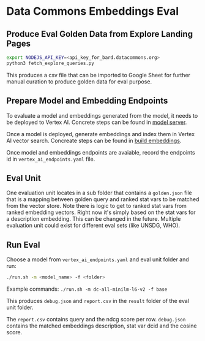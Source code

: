 # Data Commons Embeddings Eval

## Produce Eval Golden Data from Explore Landing Pages

```bash
export NODEJS_API_KEY=<api_key_for_bard.datacommons.org>
python3 fetch_explore_queries.py
```

This produces a csv file that can be imported to Google Sheet for further manual
curation to produce golden data for eval purpose.

## Prepare Model and Embedding Endpoints

To evaluate a model and embeddings generated from the model, it needs to be
deployed to Vertex AI. Concrete steps can be found in
[model server](../../../model_server/README.md).

Once a model is deployed, generate embeddings and index them in Vertex AI vector
search. Concreate steps can be found in [build
embeddings](../embeddings/README.md).

Once model and embeddings endpoints are avaiable, record the endpoints id in
`vertex_ai_endpoints.yaml` file.

## Eval Unit

One evaluation unit locates in a sub folder that contains a `golden.json` file
that is a mapping between golden query and ranked stat vars to be matched from
the vector store. Note there is logic to get to ranked stat vars from ranked
embedding vectors. Right now it's simply based on the stat vars for a
description embedding. This can be changed in the future. Multiple evaluation
unit could exist for different eval sets (like UNSDG, WHO).

## Run Eval

Choose a model from `vertex_ai_endpoints.yaml` and eval unit folder and run:

```bash
./run.sh -m <model_name> -f <folder>
```

Example commands: `./run.sh -m dc-all-minilm-l6-v2 -f base`

This produces `debug.json` and `report.csv` in the `result` folder of the eval
unit folder.

The `report.csv` contains query and the ndcg score per row. `debug.json`
contains the matched embeddings description, stat var dcid and the cosine score.
